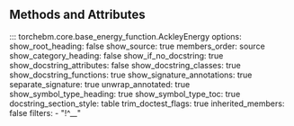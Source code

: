 ## Methods and Attributes

::: torchebm.core.base_energy_function.AckleyEnergy
    options:
      show_root_heading: false
      show_source: true
      members_order: source
      show_category_heading: false
      show_if_no_docstring: true
      show_docstring_attributes: false
      show_docstring_classes: true
      show_docstring_functions: true
      show_signature_annotations: true
      separate_signature: true
      unwrap_annotated: true
      show_symbol_type_heading: true
      show_symbol_type_toc: true
      docstring_section_style: table
      trim_doctest_flags: true
      inherited_members: false
      filters:
        - "!^__"
